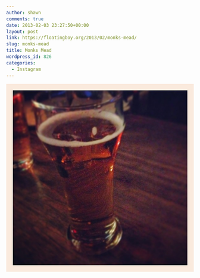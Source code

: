 ```yaml
---
author: shawn
comments: true
date: 2013-02-03 23:27:50+00:00
layout: post
link: https://floatingboy.org/2013/02/monks-mead/
slug: monks-mead
title: Monks Mead
wordpress_id: 826
categories:
  - Instagram
---
```


[![Monks Mead](/assets/media/2013/02/59331caa6e5511e29c2922000a9e48da_7.jpg)](/assets/media/2013/02/59331caa6e5511e29c2922000a9e48da_7.jpg)

